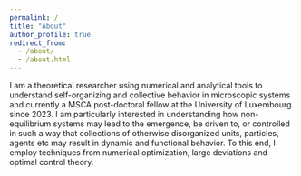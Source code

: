 ```yaml
---
permalink: /
title: "About"
author_profile: true
redirect_from: 
  - /about/
  - /about.html
---
```



I am a theoretical researcher using numerical and analytical tools to understand self-organizing and collective behavior in microscopic systems and currently a MSCA post-doctoral fellow at the University of Luxembourg since 2023. I am particularly interested in understanding how non-equilibrium systems may lead to the emergence, be driven to, or controlled in such a way that collections of otherwise disorganized units, particles, agents etc may result in dynamic and functional behavior. To this end, I employ techniques from numerical optimization, large deviations and optimal control theory.

